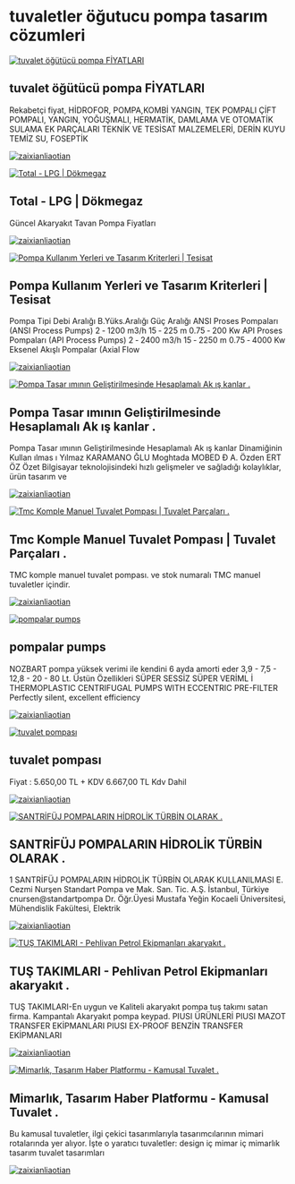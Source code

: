 # tuvaletler öğutucu pompa tasarım cözumleri
<a href="https://mnn.zoosnet.net/LR/Chatpre.aspx?id=MNN94995150&p=https://topgrinding.com/" target="_blank">![tuvalet öğütücü pompa FİYATLARI](https://github.com/technlg/images/blob/main/37.jpg)</a>
## tuvalet öğütücü pompa FİYATLARI
Rekabetçi fiyat, HİDROFOR, POMPA,KOMBİ YANGIN, TEK POMPALI ÇİFT POMPALI, YANGIN, YOĞUŞMALI, HERMATİK, DAMLAMA VE OTOMATİK SULAMA EK PARÇALARI TEKNİK VE TESİSAT MALZEMELERİ, DERİN KUYU TEMİZ SU, FOSEPTİK 
<a href="https://mnn.zoosnet.net/LR/Chatpre.aspx?id=MNN94995150&p=https://topgrinding.com/" target="_blank"><img src="https://github.com/technlg/images/raw/main/chat11.jpg" alt="zaixianliaotian"/></a><a href="//whatsapp.shibangsoft.com/WhatsApp.php" ><img src="https://github.com/technlg/images/raw/main/chat11.png" alt=""></a>
<a href="https://mnn.zoosnet.net/LR/Chatpre.aspx?id=MNN94995150&p=https://topgrinding.com/" target="_blank">![Total - LPG | Dökmegaz](https://github.com/technlg/images/blob/main/35.jpg)</a>
## Total - LPG | Dökmegaz
Güncel Akaryakıt Tavan Pompa Fiyatları
<a href="https://mnn.zoosnet.net/LR/Chatpre.aspx?id=MNN94995150&p=https://topgrinding.com/" target="_blank"><img src="https://github.com/technlg/images/raw/main/chat11.jpg" alt="zaixianliaotian"/></a><a href="//whatsapp.shibangsoft.com/WhatsApp.php" ><img src="https://github.com/technlg/images/raw/main/chat11.png" alt=""></a>
<a href="https://mnn.zoosnet.net/LR/Chatpre.aspx?id=MNN94995150&p=https://topgrinding.com/" target="_blank">![Pompa Kullanım Yerleri ve Tasarım Kriterleri | Tesisat](https://github.com/technlg/images/blob/main/44.jpg)</a>
## Pompa Kullanım Yerleri ve Tasarım Kriterleri | Tesisat
Pompa Tipi Debi Aralığı B.Yüks.Aralığı Güç Aralığı ANSI Proses Pompaları (ANSI Process Pumps) 2 ‐ 1200 m3/h 15 ‐ 225 m 0.75 ‐ 200 Kw API Proses Pompaları (API Process Pumps) 2 ‐ 2400 m3/h 15 ‐ 2250 m 0.75 ‐ 4000 Kw Eksenel Akışlı Pompalar (Axial Flow
<a href="https://mnn.zoosnet.net/LR/Chatpre.aspx?id=MNN94995150&p=https://topgrinding.com/" target="_blank"><img src="https://github.com/technlg/images/raw/main/chat11.jpg" alt="zaixianliaotian"/></a><a href="//whatsapp.shibangsoft.com/WhatsApp.php" ><img src="https://github.com/technlg/images/raw/main/chat11.png" alt=""></a>
<a href="https://mnn.zoosnet.net/LR/Chatpre.aspx?id=MNN94995150&p=https://topgrinding.com/" target="_blank">![Pompa Tasar ımının Geliştirilmesinde Hesaplamalı Ak ış kanlar .](https://github.com/technlg/images/blob/main/29.jpg)</a>
## Pompa Tasar ımının Geliştirilmesinde Hesaplamalı Ak ış kanlar .
Pompa Tasar ımının Geliştirilmesinde Hesaplamalı Ak ış kanlar Dinamiğinin Kullan ılmas ı Yılmaz KARAMANO ĞLU Moghtada MOBED Đ A. Özden ERT ÖZ Özet Bilgisayar teknolojisindeki hızlı gelişmeler ve sağladığı kolaylıklar, ürün tasarım ve
<a href="https://mnn.zoosnet.net/LR/Chatpre.aspx?id=MNN94995150&p=https://topgrinding.com/" target="_blank"><img src="https://github.com/technlg/images/raw/main/chat11.jpg" alt="zaixianliaotian"/></a><a href="//whatsapp.shibangsoft.com/WhatsApp.php" ><img src="https://github.com/technlg/images/raw/main/chat11.png" alt=""></a>
<a href="https://mnn.zoosnet.net/LR/Chatpre.aspx?id=MNN94995150&p=https://topgrinding.com/" target="_blank">![Tmc Komple Manuel Tuvalet Pompası | Tuvalet Parçaları .](https://github.com/technlg/images/blob/main/23.jpg)</a>
## Tmc Komple Manuel Tuvalet Pompası | Tuvalet Parçaları .
TMC komple manuel tuvalet pompası. ve stok numaralı TMC manuel tuvaletler içindir.
<a href="https://mnn.zoosnet.net/LR/Chatpre.aspx?id=MNN94995150&p=https://topgrinding.com/" target="_blank"><img src="https://github.com/technlg/images/raw/main/chat11.jpg" alt="zaixianliaotian"/></a><a href="//whatsapp.shibangsoft.com/WhatsApp.php" ><img src="https://github.com/technlg/images/raw/main/chat11.png" alt=""></a>
<a href="https://mnn.zoosnet.net/LR/Chatpre.aspx?id=MNN94995150&p=https://topgrinding.com/" target="_blank">![pompalar pumps](https://github.com/technlg/images/blob/main/37.jpg)</a>
## pompalar pumps
NOZBART pompa yüksek verimi ile kendini 6 ayda amorti eder 3,9 - 7,5 - 12,8 - 20 - 80 Lt. Üstün Özellikleri SÜPER SESSİZ SÜPER VERİML İ THERMOPLASTIC CENTRIFUGAL PUMPS WITH ECCENTRIC PRE-FILTER Perfectly silent, excellent efficiency 
<a href="https://mnn.zoosnet.net/LR/Chatpre.aspx?id=MNN94995150&p=https://topgrinding.com/" target="_blank"><img src="https://github.com/technlg/images/raw/main/chat11.jpg" alt="zaixianliaotian"/></a><a href="//whatsapp.shibangsoft.com/WhatsApp.php" ><img src="https://github.com/technlg/images/raw/main/chat11.png" alt=""></a>
<a href="https://mnn.zoosnet.net/LR/Chatpre.aspx?id=MNN94995150&p=https://topgrinding.com/" target="_blank">![tuvalet pompası](https://github.com/technlg/images/blob/main/26.jpg)</a>
## tuvalet pompası
Fiyat : 5.650,00 TL + KDV 6.667,00 TL Kdv Dahil
<a href="https://mnn.zoosnet.net/LR/Chatpre.aspx?id=MNN94995150&p=https://topgrinding.com/" target="_blank"><img src="https://github.com/technlg/images/raw/main/chat11.jpg" alt="zaixianliaotian"/></a><a href="//whatsapp.shibangsoft.com/WhatsApp.php" ><img src="https://github.com/technlg/images/raw/main/chat11.png" alt=""></a>
<a href="https://mnn.zoosnet.net/LR/Chatpre.aspx?id=MNN94995150&p=https://topgrinding.com/" target="_blank">![SANTRİFÜJ POMPALARIN HİDROLİK TÜRBİN OLARAK .](https://github.com/technlg/images/blob/main/55.jpg)</a>
## SANTRİFÜJ POMPALARIN HİDROLİK TÜRBİN OLARAK .
1 SANTRİFÜJ POMPALARIN HİDROLİK TÜRBİN OLARAK KULLANILMASI E. Cezmi Nurşen Standart Pompa ve Mak. San. Tic. A.Ş. İstanbul, Türkiye cnursen@standartpompa Dr. Öğr.Üyesi Mustafa Yeğin Kocaeli Üniversitesi, Mühendislik Fakültesi, Elektrik
<a href="https://mnn.zoosnet.net/LR/Chatpre.aspx?id=MNN94995150&p=https://topgrinding.com/" target="_blank"><img src="https://github.com/technlg/images/raw/main/chat11.jpg" alt="zaixianliaotian"/></a><a href="//whatsapp.shibangsoft.com/WhatsApp.php" ><img src="https://github.com/technlg/images/raw/main/chat11.png" alt=""></a>
<a href="https://mnn.zoosnet.net/LR/Chatpre.aspx?id=MNN94995150&p=https://topgrinding.com/" target="_blank">![TUŞ TAKIMLARI - Pehlivan Petrol Ekipmanları akaryakıt .](https://github.com/technlg/images/blob/main/50.jpg)</a>
## TUŞ TAKIMLARI - Pehlivan Petrol Ekipmanları akaryakıt .
TUŞ TAKIMLARI-En uygun ve Kaliteli akaryakıt pompa tuş takımı satan firma. Kampantalı Akaryakıt pompa keypad. PIUSI ÜRÜNLERİ PIUSI MAZOT TRANSFER EKİPMANLARI PIUSI EX-PROOF BENZİN TRANSFER EKİPMANLARI
<a href="https://mnn.zoosnet.net/LR/Chatpre.aspx?id=MNN94995150&p=https://topgrinding.com/" target="_blank"><img src="https://github.com/technlg/images/raw/main/chat11.jpg" alt="zaixianliaotian"/></a><a href="//whatsapp.shibangsoft.com/WhatsApp.php" ><img src="https://github.com/technlg/images/raw/main/chat11.png" alt=""></a>
<a href="https://mnn.zoosnet.net/LR/Chatpre.aspx?id=MNN94995150&p=https://topgrinding.com/" target="_blank">![Mimarlık, Tasarım Haber Platformu - Kamusal Tuvalet .](https://github.com/technlg/images/blob/main/16.jpg)</a>
## Mimarlık, Tasarım Haber Platformu - Kamusal Tuvalet .
Bu kamusal tuvaletler, ilgi çekici tasarımlarıyla tasarımcılarının mimari rotalarında yer alıyor. İşte o yaratıcı tuvaletler: design iç mimar iç mimarlık tasarım tuvalet tasarımları
<a href="https://mnn.zoosnet.net/LR/Chatpre.aspx?id=MNN94995150&p=https://topgrinding.com/" target="_blank"><img src="https://github.com/technlg/images/raw/main/chat11.jpg" alt="zaixianliaotian"/></a><a href="//whatsapp.shibangsoft.com/WhatsApp.php" ><img src="https://github.com/technlg/images/raw/main/chat11.png" alt=""></a>
